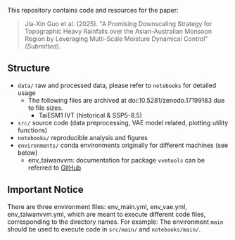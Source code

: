 
This repository contains code and resources for the paper:

> Jia-Xin Guo et al. (2025). "A Promising Downscaling Strategy for Topographic Heavy Rainfalls over the Asian-Australian Monsoon Region by Leveraging Mutli-Scale Moisture Dynamical Control" *(Submitted)*.

## Structure
- `data/` raw and processed data, please refer to `notebooks` for detailed usage
  - The following files are archived at doi:10.5281/zenodo.17199183 due to file sizes.
    - TaiESM1 IVT (historical & SSP5-8.5)
- `src/` source code (data preprocessing, VAE model related, plotting utility functions)
- `notebooks/` reproducible analysis and figures
- `environments/` conda environments originally for different machines (see below)
  - env_taiwanvvm: documentation for package `vvmtools` can be referred to [GitHub](https://github.com/Aaron-Hsieh-0129/VVMTools)

## Important Notice
There are three environment files: env_main.yml, env_vae.yml, env_taiwanvvm.yml, which are meant to execute different code files, corresponding to the directory names.
For example: The environment `main` should be used to execute code in `src/main/` and `notebooks/main/`.

